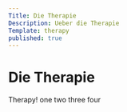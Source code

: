 ```yaml
---
Title: Die Therapie
Description: Ueber die Therapie
Template: therapy
published: true
---
```


# Die Therapie

Therapy! one two three four
